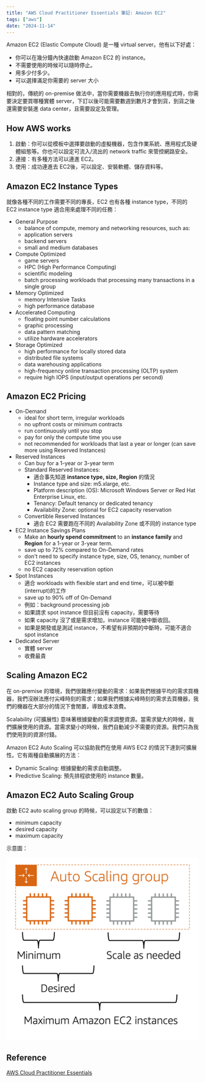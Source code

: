 ```yaml
---
title: "AWS Cloud Practitioner Essentials 筆記: Amazon EC2"
tags: ["aws"]
date: "2024-11-14"
---
```


Amazon EC2 (Elastic Compute Cloud) 是一種 virtual server。他有以下好處：

* 你可以在幾分鐘內快速啟動 Amazon EC2 的 instance。
* 不需要使用的時候可以隨時停止。
* 用多少付多少。
* 可以選擇滿足你需要的 server 大小

相對的，傳統的 on-premise 做法中，當你需要機器去執行你的應用程式時，你需要決定要買哪種實體 server，下訂以後可能需要數週到數月才會到貨，到貨之後還需要安裝進 data center，且需要設定及管理。

## How AWS works

1. 啟動：你可以從模板中選擇要啟動的虛擬機器，包含作業系統、應用程式及硬體組態等。你也可以設定可流入/流出的 network traffic 來管控網路安全。
2. 連接：有多種方法可以連進 EC2。
3. 使用：成功連進去 EC2後，可以設定、安裝軟體、儲存資料等。

## Amazon EC2 Instance Types

就像各種不同的工作需要不同的專長，EC2 也有各種 instance type，不同的 EC2 instance type 適合用來處理不同的任務：

* General Purpose
    - balance of compute, memory and networking resources, such as:
    - application servers
    - backend servers
    - small and medium databases
* Compute Optimized
    - game servers
    - HPC (High Performance Computing)
    - scientific modeling
    - batch processing workloads that processing many transactions in a single group
* Memory Optimized
    - memory Intensive Tasks
    - high performance database
* Accelerated Computing
    - floating point number calculations
    - graphic processing
    - data pattern matching
    - utilize hardware accelerators
* Storage Optimized
    - high performance for locally stored data
    - distributed file systems
    - data warehousing applications
    - high-frequency online transaction processing (OLTP) system
    - require high IOPS (input/output operations per second)

## Amazon EC2 Pricing

* On-Demand
    - ideal for short term, irregular workloads
    - no upfront costs or minimum contracts
    - run continuously until you stop
    - pay for only the compute time you use
    - not recommended for workloads that last a year or longer (can save more using Reserved Instances)
* Reserved Instances
    * Can buy for a 1-year or 3-year term
    * Standard Reserved Instances:
        - 適合事先知道 **instance type, size, Region** 的情況
        - Instance type and size: m5.xlarge, etc.
        - Platform description (OS): Microsoft Windows Server or Red Hat Enterprise Linux, etc.
        - Tenancy: Default tenancy or dedicated tenancy
        - Availability Zone: optional for EC2 capacity reservation
    * Convertible Reserved Instances
        - 適合 EC2 需要跑在不同的 Availability Zone 或不同的 instance type
* EC2 Instance Savings Plans
    * Make an **hourly spend commitment** to an **instance family** and **Region** for a 1-year or 3-year term.
    * save up to 72% compared to On-Demand rates
    * don't need to specify instance type, size, OS, tenancy, number of EC2 instances
    * no EC2 capacity reservation option
* Spot Instances
    * 適合 workloads with flexible start and end time，可以被中斷(interrupt)的工作
    * save up to 90% off of On-Demand
    * 例如：background processing job
    * 如果請求 spot instance 但目前沒有 capacity，需要等待
    * 如果 capacity 沒了或是需求增加，instance 可能被中斷收回。
    * 如果是開發或是測試 instance，不希望有非預期的中斷時，可能不適合 spot instance
* Dedicated Server
    * 實體 server
    * 收費最貴

## Scaling Amazon EC2

在 on-premise 的環境，我們很難應付變動的需求：如果我們根據平均的需求買機器，我們沒辦法應付尖峰時刻的需求；如果我們根據尖峰時刻的需求去買機器，我們的機器在大部分的情況下會閒置，導致成本浪費。

Scalability (可擴展性) 意味著根據變動的需求調整資源。當需求變大的時候，我們擴展使用的資源。當需求變小的時候，我們自動減少不需要的資源。我們只為我們使用到的資源付錢。

Amazon EC2 Auto Scaling 可以協助我們在使用 AWS EC2 的情況下達到可擴展性。它有兩種自動擴展的方法：

* Dynamic Scaling: 根據變動的需求自動調整。
* Predictive Scaling: 預先排程欲使用的 instance 數量。

## Amazon EC2 Auto Scaling Group

啟動 EC2 auto scaling group 的時候，可以設定以下的數值：

* minimum capacity
* desired capacity
* maximum capacity

示意圖：

![AWS EC2 Auto Scaling Group](./aws-ec2-auto-scaling-group.png)

## Reference

[AWS Cloud Practitioner Essentials](https://aws.amazon.com/tw/training/learn-about/cloud-practitioner/)